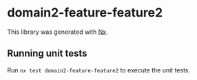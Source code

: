 # domain2-feature-feature2

This library was generated with [Nx](https://nx.dev).

## Running unit tests

Run `nx test domain2-feature-feature2` to execute the unit tests.
